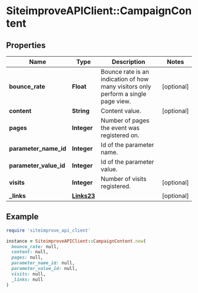 # SiteimproveAPIClient::CampaignContent

## Properties

| Name | Type | Description | Notes |
| ---- | ---- | ----------- | ----- |
| **bounce_rate** | **Float** | Bounce rate is an indication of how many visitors only perform a single page view. | [optional] |
| **content** | **String** | Content value. | [optional] |
| **pages** | **Integer** | Number of pages the event was registered on. |  |
| **parameter_name_id** | **Integer** | Id of the parameter name. |  |
| **parameter_value_id** | **Integer** | Id of the parameter value. |  |
| **visits** | **Integer** | Number of visits registered. | [optional] |
| **_links** | [**Links23**](Links23.md) |  | [optional] |

## Example

```ruby
require 'siteimprove_api_client'

instance = SiteimproveAPIClient::CampaignContent.new(
  bounce_rate: null,
  content: null,
  pages: null,
  parameter_name_id: null,
  parameter_value_id: null,
  visits: null,
  _links: null
)
```


